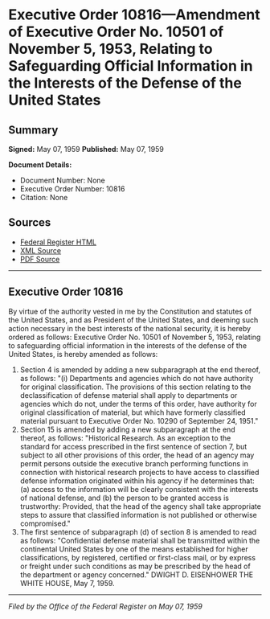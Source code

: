 # Executive Order 10816—Amendment of Executive Order No. 10501 of November 5, 1953, Relating to Safeguarding Official Information in the Interests of the Defense of the United States

## Summary

**Signed:** May 07, 1959
**Published:** May 07, 1959

**Document Details:**
- Document Number: None
- Executive Order Number: 10816
- Citation: None

## Sources
- [Federal Register HTML](https://www.presidency.ucsb.edu/documents/executive-order-10816-amendment-executive-order-no-10501-november-5-1953-relating)
- [XML Source](None)
- [PDF Source](None)

---

## Executive Order 10816

By virtue of the authority vested in me by the Constitution and statutes of the United States, and as President of the United States, and deeming such action necessary in the best interests of the national security, it is hereby ordered as follows:
Executive Order No. 10501 of November 5, 1953, relating to safeguarding official information in the interests of the defense of the United States, is hereby amended as follows:
1. Section 4 is amended by adding a new subparagraph at the end thereof, as follows:
"(i) Departments and agencies which do not have authority for original classification. The provisions of this section relating to the declassification of defense material shall apply to departments or agencies which do not, under the terms of this order, have authority for original classification of material, but which have formerly classified material pursuant to Executive Order No. 10290 of September 24, 1951."
2. Section 15 is amended by adding a new subparagraph at the end thereof, as follows:
"Historical Research. As an exception to the standard for access prescribed in the first sentence of section 7, but subject to all other provisions of this order, the head of an agency may permit persons outside the executive branch performing functions in connection with historical research projects to have access to classified defense information originated within his agency if he determines that: (a) access to the information will be clearly consistent with the interests of national defense, and (b) the person to be granted access is trustworthy: Provided, that the head of the agency shall take appropriate steps to assure that classified information is not published or otherwise compromised."
3. The first sentence of subparagraph (d) of section 8 is amended to read as follows:
"Confidential defense material shall be transmitted within the continental United States by one of the means established for higher classifications, by registered, certified or first-class mail, or by express or freight under such conditions as may be prescribed by the head of the department or agency concerned."
DWIGHT D. EISENHOWER
THE WHITE HOUSE,
May 7, 1959.

---

*Filed by the Office of the Federal Register on May 07, 1959*
